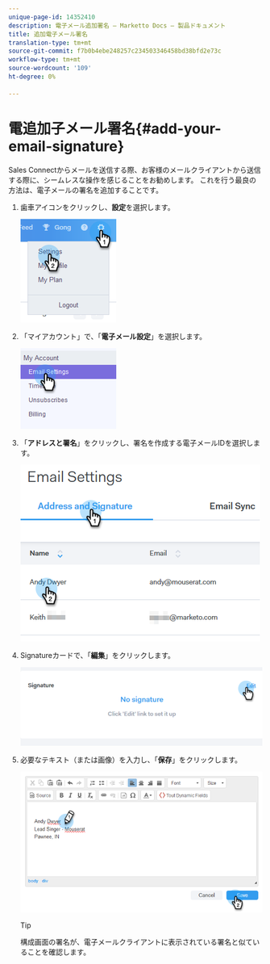 ```yaml
---
unique-page-id: 14352410
description: 電子メール追加署名 — Marketto Docs — 製品ドキュメント
title: 追加電子メール署名
translation-type: tm+mt
source-git-commit: f7b0b4ebe248257c234503346458bd38bfd2e73c
workflow-type: tm+mt
source-wordcount: '109'
ht-degree: 0%

---
```



# 電追加子メール署名{#add-your-email-signature}

Sales Connectからメールを送信する際、お客様のメールクライアントから送信する際に、シームレスな操作を感じることをお勧めします。 これを行う最良の方法は、電子メールの署名を追加することです。

1. 歯車アイコンをクリックし、**設定**&#x200B;を選択します。

   ![](assets/add-your-email-signature-1.png)

1. 「マイアカウント」で、「**電子メール設定**」を選択します。

   ![](assets/add-your-email-signature-2.png)

1. 「**アドレスと署名**」をクリックし、署名を作成する電子メールIDを選択します。

   ![](assets/add-your-email-signature-3.png)

1. Signatureカードで、「**編集**」をクリックします。

   ![](assets/add-your-email-signature-4.png)

1. 必要なテキスト（または画像）を入力し、「**保存**」をクリックします。

   ![](assets/add-your-email-signature-5.png)

   >[!TIP]
   >
   >構成画面の署名が、電子メールクライアントに表示されている署名と似ていることを確認します。

